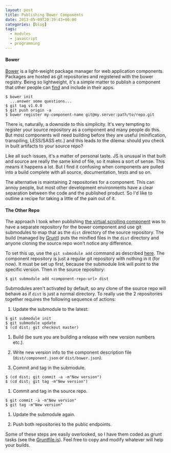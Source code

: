 ```yaml
---
layout: post
title: Publishing Bower Components
date: 2013-05-09T20:39:43+00:00
categories: [blog]
tags:
  - modules
  - javascript
  - programming
---
```

#### Bower

[Bower](http://bower.io/) is a light-weight package manager for web application
components. Packages are hosted as git repositories and registered with the
bower registry. Being so lightweight, it's a simple matter to publish a
component that other people can
[find](http://sindresorhus.com/bower-components/) and include in their apps. 

```shell
$ bower init
  ...answer some questions...
$ git tag v1.0.0
$ git push origin -a
$ bower register my-component-name git@my.server:path/to/repo.git
```

There is, naturally, a downside to this simplicity. It's very tempting to
register your source repository as a component and many people do this. But
most components will need building before they are useful (minification,
transpiling, LESS/SASS etc.) and this leads to the dilema: should you check in
built artifacts to your source repo? 

Like all such issues, it's a matter of personal taste. JS is unusual in that
built and source are really the same kind of file, so it makes a sort of sense.
This means it happens a lot. But I find it confusing when components are pulled
into a build complete with all source, documentation, tests and so on.

The alternative is maintaining 2 repositories for a component. This can annoy
people, but most other development environments have a clear separation between
the code and the published product. So I'd like to outline a recipe for taking
a little of the pain out of it.

#### The Other Repo

The approach I took when publishing [the virtual scrolling
component](https://github.com/stackfull/angular-virtual-scroll) was to have a
separate repository for the bower component and use git submodules to map that
as the `dist` directory of the source repository. The build (managed by
[Grunt](http://gruntjs.com/)) puts the minified files in the `dist` directory
and anyone cloning the source repo won't notice any difference.

To set this up, use the `git submodule add` command as described
[here](http://git-scm.com/book/en/Git-Tools-Submodules). The component
repository is just a regular git repository with nothing in it (for now). It
must be set up first, because the submodule link will point to the specific
version. Then in the source repository:

```shell
$ git submodule add <component-repo-url> dist
```

Submodules aren't activated by default, so any clone of the source repo will
behave as if `dist` is just a normal directory. To really use the 2
repositories together requires the following sequence of actions:

1. Update the submodule to the latest:
```shell
$ git submodule init
$ git submodule update
$ (cd dist; git checkout master)
```

1. Build (be sure you are building a release with new version numbers etc.). 

1. Write new version info to the component description file
   (`dist/component.json` or `dist/bower.json`). 

1. Commit and tag in the submodule. 
```shell
$ (cd dist; git commit -a -m"New version")
$ (cd dist; git tag -m"New version")
```

1. Commit and tag in the source repo.
```shell
$ git commit -a -m"New version"
$ git tag -m"New version"
```

1. Update the submodule again. 

1. Push both repositories to the public endpoints.


Some of these steps are easily overlooked, so I have them coded as grunt tasks
(see the
[Gruntfile.js](https://github.com/stackfull/angular-virtual-scroll/blob/master/Gruntfile.js)).
Feel free to copy and modify whatever will help your builds.

